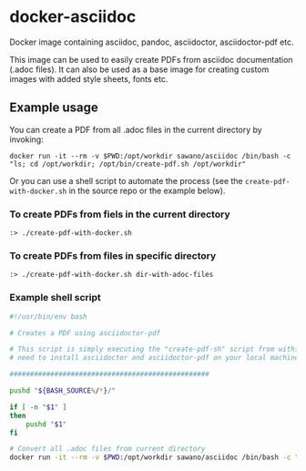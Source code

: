 # docker-asciidoc

Docker image containing asciidoc, pandoc, asciidoctor, asciidoctor-pdf etc.

This image can be used to easily create PDFs from asciidoc documentation (.adoc files).
It can also be used as a base image for creating custom images with added style sheets, fonts etc.

## Example usage

You can create a PDF from all .adoc files in the current directory by invoking:

`docker run -it --rm -v $PWD:/opt/workdir sawano/asciidoc /bin/bash -c "ls; cd /opt/workdir; /opt/bin/create-pdf.sh /opt/workdir"`

Or you can use a shell script to automate the process (see the `create-pdf-with-docker.sh` in the source repo or the example below).

### To create PDFs from fiels in the current directory

`:> ./create-pdf-with-docker.sh`

### To create PDFs from files in specific directory

`:> ./create-pdf-with-docker.sh dir-with-adoc-files`


### Example shell script

````bash
#!/usr/bin/env bash

# Creates a PDF using asciidoctor-pdf

# This script is simply executing the "create-pdf-sh" script from within the docker container. This way, there is no
# need to install asciidoctor and asciidoctor-pdf on your local machine.

#################################################

pushd "${BASH_SOURCE%/*}/"

if [ -n "$1" ]
then
    pushd "$1"
fi

# Convert all .adoc files from current directory
docker run -it --rm -v $PWD:/opt/workdir sawano/asciidoc /bin/bash -c "ls; cd /opt/workdir; /opt/bin/create-pdf.sh /opt/workdir"
````
